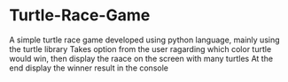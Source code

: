 # Turtle-Race-Game
A simple turtle race game developed using python language, mainly using the turtle library
Takes option from the user ragarding which color turtle would win, then display the raace on the screen with many turtles
At the end display the winner result in the console
